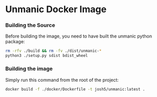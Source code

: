 # Unmanic Docker Image


### Building the Source
Before building the image, you need to have built the unmanic python package:
```bash
rm -rfv ./build && rm -fv ./dist/unmanic-*
python3 ./setup.py sdist bdist_wheel
```


### Building the image
Simply run this command from the root of the project:
```bash
docker build -f ./docker/Dockerfile -t josh5/unmanic:latest .
```